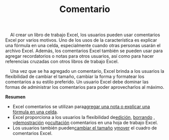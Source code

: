 ﻿---
title: Comentario
second_title: Aspose.Cells Cloud Documen
type: docs
url: /es/comments/
aliases: [/working-with-comments/]
keywords: REST API, spreadsheets, excel, comment
description: "Cells.Cloud API para Excel operar: comentarios operar"
weight: 100
---
&nbsp;&nbsp;&nbsp;&nbsp;Al crear un libro de trabajo Excel, los usuarios pueden usar comentarios Excel por varios motivos. Uno de los usos de la característica es explicar una fórmula en una celda, especialmente cuando otras personas usarán el archivo Excel. Además, los comentarios Excel también se pueden usar para agregar recordatorios o notas para otros usuarios, así como para hacer referencias cruzadas con otros libros de trabajo Excel.

&nbsp;&nbsp;&nbsp;&nbsp;Una vez que se ha agregado un comentario, Excel brinda a los usuarios la flexibilidad de cambiar el tamaño, cambiar la forma y formatear los comentarios a su estilo preferido. Un usuario Excel debe dominar las formas de administrar los comentarios para poder aprovecharlos al máximo.

**Resumen**

-  Excel comentarios se utilizan para[agregar una nota o explicar una fórmula en una celda](/cells/es/comments/add/).
- Excel proporciona a los usuarios la flexibilidad de[edición](/cells/es/comments/update/), [borrando](/cells/es/comments/delete/) , y[demostración](/cells/es/comments/get/) o[ocultación](/cells/es/comments/update/) comentarios en una hoja de trabajo Excel.
-  Los usuarios también pueden[cambiar el tamaño](/cells/es/comments/update/) y[mover](/cells/es/comments/update/) el cuadro de comentarios Excel.
